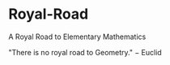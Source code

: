 # Royal-Road
A Royal Road to Elementary Mathematics 

"There is no royal road to Geometry."
&minus; Euclid
